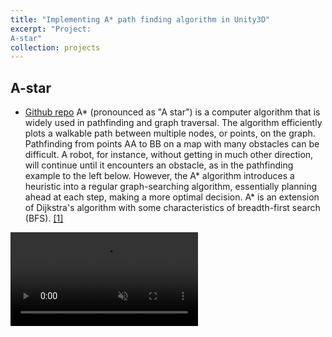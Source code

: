 ```yaml
---
title: "Implementing A* path finding algorithm in Unity3D"
excerpt: "Project:
A-star"
collection: projects
---
```


## A-star
* [Github repo](https://github.com/benymaxparsa/A-Star-Algorithm)
A* (pronounced as "A star") is a computer algorithm that is widely used in pathfinding and graph traversal. The algorithm efficiently plots a walkable path between multiple nodes, or points, on the graph.
Pathfinding from points AA to BB on a map with many obstacles can be difficult. A robot, for instance, without getting in much other direction, will continue until it encounters an obstacle, as in the pathfinding example to the left below.
However, the A* algorithm introduces a heuristic into a regular graph-searching algorithm, essentially planning ahead at each step, making a more optimal decision.
A* is an extension of Dijkstra's algorithm with some characteristics of breadth-first search (BFS). [[1]](https://brilliant.org/wiki/a-star-search/)
<video src="https://user-images.githubusercontent.com/51443025/162410327-984fb87c-e5e5-4bab-bb18-d359f3bf3770.mp4" data-canonical-src="https://user-images.githubusercontent.com/51443025/162410327-984fb87c-e5e5-4bab-bb18-d359f3bf3770.mp4" controls="controls" muted="muted" class="d-block rounded-bottom-2 border-top width-fit" style="max-height:440px;">

  </video>



